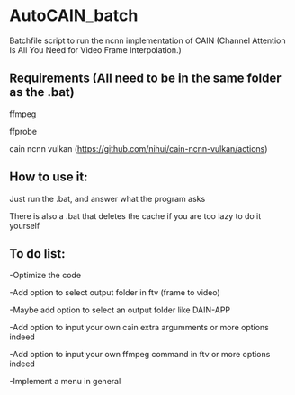 # AutoCAIN_batch
Batchfile script to run the ncnn implementation of CAIN (Channel Attention Is All You Need for Video Frame Interpolation.)

## Requirements (All need to be in the same folder as the .bat)

ffmpeg

ffprobe

cain ncnn vulkan (https://github.com/nihui/cain-ncnn-vulkan/actions)

## How to use it:
Just run the .bat, and answer what the program asks

There is also a .bat that deletes the cache if you are too lazy to do it yourself

## To do list:
-Optimize the code

-Add option to select output folder in ftv (frame to video)

-Maybe add option to select an output folder like DAIN-APP

-Add option to input your own cain extra argumments
	or more options indeed

-Add option to input your own ffmpeg command in ftv
	or more options indeed

-Implement a menu in general
